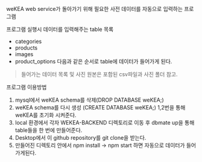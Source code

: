 weKEA web service가 돌아가기 위해 필요한 사전 데이터를 자동으로 입력하는 프로그램

프로그램 실행시 데이터를 입력해주는 table 목록
- categories
- products
- images
- product_options
다음과 같은 순서로 table에 데이터가 들어가게 된다.

> 들어가는 데이터 목록 및 사진 원본은 포함된 csv파일과 사진 폴더 참고.

프로그램 이용방법
1. mysql에서 weKEA schema를 삭제(DROP DATABASE weKEA;)
2. weKEA schema를 다시 생성 (CREATE DATABASE weKEA;) 
1,2번을 통해 weKEA를 초기화 시켜준다.
3. local 환경에서 각자 WEKEA-BACKEND 디렉토리로 이동 후 dbmate up을 통해 table들을 한 번에 만들어준다.
4. Desktop에서 이 github repository를 git clone을 받는다.
5. 만들어진 디렉토리 안에서 npm install -> npm start 하면 자동으로 데이터가 들어가게된다.

